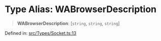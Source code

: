 # Type Alias: WABrowserDescription

> **WABrowserDescription**: \[`string`, `string`, `string`\]

Defined in: [src/Types/Socket.ts:13](https://github.com/WhiskeySockets/Baileys/blob/2fdabb7f387029b680a2c5e056c7022c25b0f110/src/Types/Socket.ts#L13)
